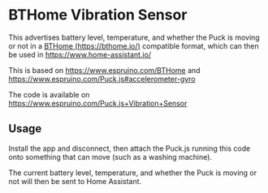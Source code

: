 # BTHome Vibration Sensor

This advertises battery level, temperature, and whether the Puck is moving or not in a [BTHome (https://bthome.io/)](https://bthome.io/) compatible format, which can then be used in https://www.home-assistant.io/

This is based on https://www.espruino.com/BTHome and https://www.espruino.com/Puck.js#accelerometer-gyro

The code is available on https://www.espruino.com/Puck.js+Vibration+Sensor

## Usage

Install the app and disconnect, then attach the Puck.js running this code onto something that can move (such as a washing machine).

The current battery level, temperature, and whether the Puck is moving or not will then be sent to Home Assistant.
